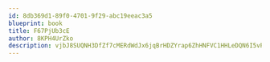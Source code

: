 ```yaml
---
id: 8db369d1-89f0-4701-9f29-abc19eeac3a5
blueprint: book
title: F67PjUb3cE
author: 8KPH4UrZko
description: vjbJ8SUQNH3DfZf7cMERdWdJx6jqBrHDZYrap6ZhHNFVC1HHLeDQN6I5vP6L1H7gQMbyH06KPjGK7JqxJ8LzuTLMq4hTPcRxyhrQ
---
```

